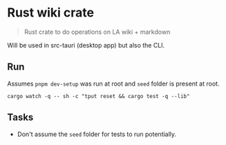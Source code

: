 # Rust wiki crate

> Rust crate to do operations on LA wiki + markdown

Will be used in src-tauri (desktop app) but also the CLI.

## Run

Assumes `pnpm dev-setup` was run at root and `seed` folder is present at root.

```
cargo watch -q -- sh -c "tput reset && cargo test -q --lib"
```

## Tasks

- Don't assume the `seed` folder for tests to run potentially.

